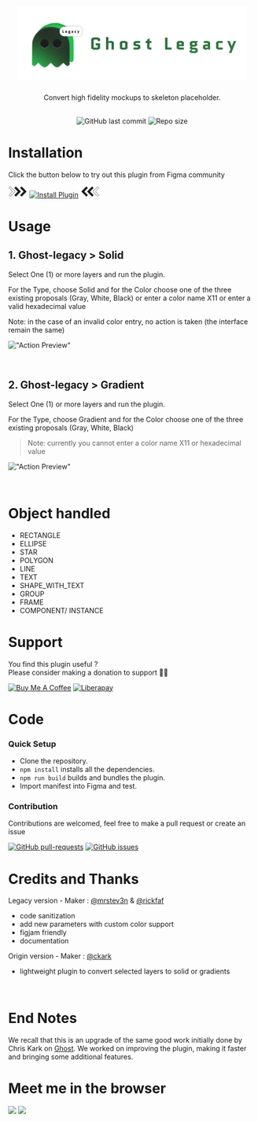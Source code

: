 <h1 align="center"><img alt="Ghost-legacy" src="src/assets/ghost-legacy.svg" height="150px"/></h1>

<div align="center">
  Convert high fidelity mockups to skeleton placeholder.
</div>

<div align="center">

</br>

![GitHub last commit](https://img.shields.io/github/last-commit/mrstev3n/ghost-legacy?color=blue&style=plastic)
![Repo size](https://img.shields.io/github/repo-size/mrstev3n/ghost-legacy?color=orange&style=plastic)

</div>

# Installation

Click the button below to try out this plugin from Figma community

<picture>
  <source media="(prefers-color-scheme: dark)" srcset="src/assets/decoration/chevron-animated-right.gif">
  <img alt="chevron-color-auto" src="src/assets/decoration/chevron-animated-right.gif" height=24>
</picture>
<a href="https://www.figma.com/community/plugin/1017135840453013129"><img alt="Install Plugin" src="https://img.shields.io/endpoint?url=https://figma-plugin-badges.vercel.app/api/installs/1017135840453013129" height=24/></a>
<picture>
  <source media="(prefers-color-scheme: dark)" srcset="src/assets/decoration/chevron-animated-left.gif">
  <img alt="chevron-color-auto" src="src/assets/decoration/chevron-animated-left.gif" height=24>
</picture>

# Usage

## 1. Ghost-legacy > Solid

Select One (1) or more layers and run the plugin.

For the Type, choose Solid and for the Color choose one of the three existing proposals (Gray, White, Black) or enter a color name X11 or enter a valid hexadecimal value

Note: in the case of an invalid color entry, no action is taken (the interface remain the same)

!["Action Preview"](src/assets/ghost-demo-1.gif)

</br>

## 2. Ghost-legacy > Gradient

Select One (1) or more layers and run the plugin.

For the Type, choose Gradient and for the Color choose one of the three existing proposals (Gray, White, Black)

> Note: currently you cannot enter a color name X11 or hexadecimal value

!["Action Preview"](src/assets/ghost-demo-1.gif)

</br>

# Object handled

- RECTANGLE
- ELLIPSE
- STAR
- POLYGON
- LINE
- TEXT
- SHAPE_WITH_TEXT
- GROUP
- FRAME
- COMPONENT/ INSTANCE

# Support

You find this plugin useful ? </br> Please consider making a donation to support 🙏🏼

<p>
<a href="https://www.buymeacoffee.com/mrstev3n"><img alt="Buy Me A Coffee" src="https://www.buymeacoffee.com/assets/img/custom_images/orange_img.png" height=32></a>
<a href="https://liberapay.com/mrstev3n/"><img alt="Liberapay" src="https://img.shields.io/badge/Liberapay-F6C915?style=flat&logo=liberapay&logoColor=black" height=32></a>
</p>

# Code

### Quick Setup

- Clone the repository.
- `npm install` installs all the dependencies.
- `npm run build` builds and bundles the plugin.
- Import manifest into Figma and test.

### Contribution

Contributions are welcomed, feel free to make a pull request or create an issue

[![GitHub pull-requests](https://img.shields.io/github/issues-pr/mrstev3n/ghost-legacy.svg)](https://GitHub.com/mrstev3n/ghost-legacy/pull/)
[![GitHub issues](https://img.shields.io/github/issues/mrstev3n/ghost-legacy.svg)](https://GitHub.com/mrstev3n/ghost-legacy/issues/)

# Credits and Thanks

Legacy version - Maker : [@mrstev3n](https://github.com/mrstev3n) & [@rickfaf](https://github.com/rickfaf)

- code sanitization
- add new parameters with custom color support
- figjam friendly
- documentation

Origin version - Maker : [@ckark](https://github.com/ckark)

- lightweight plugin to convert selected layers to solid or gradients

</br>

# End Notes

We recall that this is an upgrade of the same good work initially done by Chris Kark on [Ghost](https://github.com/ckark/ghost). We worked on improving the plugin, making it faster and bringing some additional features.

# Meet me in the browser

<p>
<a href="https://figma.com/@steven"><img src="https://img.shields.io/badge/figma-%23F24E1E.svg?style=for-the-badge&logo=figma&logoColor=white" height=24></a>
<a href="https://twitter.com/mrstev3n"><img src="https://img.shields.io/badge/twitter-%231DA1F2.svg?&style=for-the-badge&logo=twitter&logoColor=white" height=24></a>
</p>
